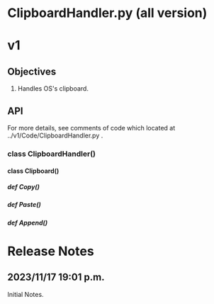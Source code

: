 # ClipboardHandler.py (all version)
# v1
## Objectives
1. Handles OS's clipboard.

## API
For more details, see comments of code which located at ../v1/Code/ClipboardHandler.py .
### class ClipboardHandler()
#### class Clipboard()
##### def Copy()
##### def Paste()
##### def Append()
# Release Notes
## 2023/11/17 19:01 p.m.
Initial Notes.
